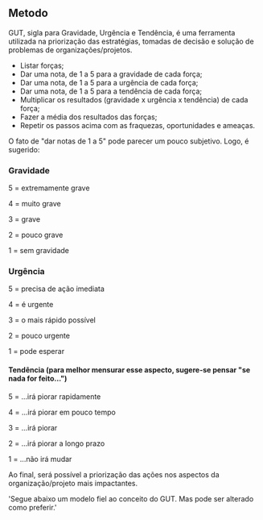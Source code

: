 ## Metodo

GUT, sigla para Gravidade, Urgência e Tendência, é uma ferramenta utilizada na priorização das estratégias, tomadas de decisão e solução de problemas de organizações/projetos.

* Listar forças;
* Dar uma nota, de 1 a 5 para a gravidade de cada força;
* Dar uma nota, de 1 a 5 para a urgência de cada força;
* Dar uma nota, de 1 a 5 para a tendência de cada força;
* Multiplicar os resultados (gravidade x urgência x tendência) de cada força;
* Fazer a média dos resultados das forças;
* Repetir os passos acima com as fraquezas, oportunidades e ameaças.

O fato de "dar notas de 1 a 5" pode parecer um pouco subjetivo. Logo, é sugerido:

### Gravidade
5 = extremamente grave

4 = muito grave

3 = grave

2 = pouco grave

1 = sem gravidade

### Urgência
5 = precisa de ação imediata

4 = é urgente

3 = o mais rápido possível

2 = pouco urgente

1 = pode esperar

#### Tendência (para melhor mensurar esse aspecto, sugere-se pensar "se nada for feito...")
5 = ...irá piorar rapidamente

4 = ...irá piorar em pouco tempo

3 = ...irá piorar

2 = ...irá piorar a longo prazo

1 = ...não irá mudar

Ao final, será possível a priorização das ações nos aspectos da organização/projeto mais impactantes.

'Segue abaixo um modelo fiel ao conceito do GUT. Mas pode ser alterado como preferir.'


